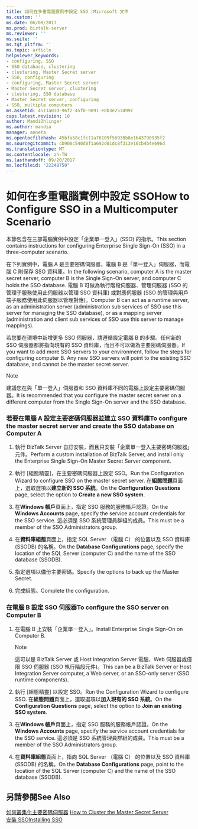 ```yaml
---
title: 如何在多重電腦實例中設定 SSO |Microsoft 文件
ms.custom: ''
ms.date: 06/08/2017
ms.prod: biztalk-server
ms.reviewer: ''
ms.suite: ''
ms.tgt_pltfrm: ''
ms.topic: article
helpviewer_keywords:
- configuring, SSO
- SSO database, clustering
- clustering, Master Secret server
- SSO, configuring
- configuring, Master Secret server
- Master Secret server, clustering
- clustering, SSO database
- Master Secret server, configuring
- SSO, multiple computers
ms.assetid: 4511a03d-96f2-45f0-9891-e8b3e253499c
caps.latest.revision: 10
author: MandiOhlinger
ms.author: mandia
manager: anneta
ms.openlocfilehash: 45bfa58c1fc11a76109f56938b8e1b43790935f2
ms.sourcegitcommit: cb908c540d8f1a692d01dc8f313e16cb4b4e696d
ms.translationtype: MT
ms.contentlocale: zh-TW
ms.lasthandoff: 09/20/2017
ms.locfileid: "22248750"
---
```

# <a name="how-to-configure-sso-in-a-multicomputer-scenario"></a><span data-ttu-id="afb78-102">如何在多重電腦實例中設定 SSO</span><span class="sxs-lookup"><span data-stu-id="afb78-102">How to Configure SSO in a Multicomputer Scenario</span></span>
<span data-ttu-id="afb78-103">本節包含在三部電腦實例中設定「企業單一登入」(SSO) 的指示。</span><span class="sxs-lookup"><span data-stu-id="afb78-103">This section contains instructions for configuring Enterprise Single Sign-On (SSO) in a three-computer scenario.</span></span>  
  
 <span data-ttu-id="afb78-104">在下列實例中，電腦 A 是主要密碼伺服器，電腦 B 是「單一登入」伺服器，而電腦 C 則保存 SSO 資料庫。</span><span class="sxs-lookup"><span data-stu-id="afb78-104">In the following scenario, computer A is the master secret server, computer B is the Single Sign-On server, and computer C holds the SSO database.</span></span> <span data-ttu-id="afb78-105">電腦 B 可做為執行階段伺服器、管理伺服器 (SSO 的管理子服務使用此伺服器以管理 SSO 資料庫) 或對應伺服器 (SSO 的管理與用戶端子服務使用此伺服器以管理對應)。</span><span class="sxs-lookup"><span data-stu-id="afb78-105">Computer B can act as a runtime server, as an administration server (administration sub services of SSO use this server for managing the SSO database), or as a mapping server (administration and client sub services of SSO use this server to manage mappings).</span></span>  
  
 <span data-ttu-id="afb78-106">若您要在環境中新增更多 SSO 伺服器，請遵循設定電腦 B 的步驟。任何新的 SSO 伺服器都將指向現有的 SSO 資料庫，而且不可以做為主要密碼伺服器。</span><span class="sxs-lookup"><span data-stu-id="afb78-106">If you want to add more SSO servers to your environment, follow the steps for configuring computer B. Any new SSO servers will point to the existing SSO database, and cannot be the master secret server.</span></span>  
  
> [!NOTE]
>  <span data-ttu-id="afb78-107">建議您在與「單一登入」伺服器和 SSO 資料庫不同的電腦上設定主要密碼伺服器。</span><span class="sxs-lookup"><span data-stu-id="afb78-107">It is recommended that you configure the master secret server on a different computer from the Single Sign-On server and the SSO database.</span></span>  
  
### <a name="to-configure-the-master-secret-server-and-create-the-sso-database-on-computer-a"></a><span data-ttu-id="afb78-108">若要在電腦 A 設定主要密碼伺服器並建立 SSO 資料庫</span><span class="sxs-lookup"><span data-stu-id="afb78-108">To configure the master secret server and create the SSO database on Computer A</span></span>  
  
1.  <span data-ttu-id="afb78-109">執行 BizTalk Server 自訂安裝，而且只安裝「企業單一登入主要密碼伺服器」元件。</span><span class="sxs-lookup"><span data-stu-id="afb78-109">Perform a custom installation of BizTalk Server, and install only the Enterprise Single Sign-On Master Secret Server component.</span></span>  
  
2.  <span data-ttu-id="afb78-110">執行 [組態精靈]，在主要密碼伺服器上設定 SSO。</span><span class="sxs-lookup"><span data-stu-id="afb78-110">Run the Configuration Wizard to configure SSO on the master secret server.</span></span> <span data-ttu-id="afb78-111">在**組態問題**頁面上，選取選項以**建立新的 SSO 系統**。</span><span class="sxs-lookup"><span data-stu-id="afb78-111">On the **Configuration Questions** page, select the option to **Create a new SSO system**.</span></span>  
  
3.  <span data-ttu-id="afb78-112">在**Windows 帳戶**頁面上，指定 SSO 服務的服務帳戶認證。</span><span class="sxs-lookup"><span data-stu-id="afb78-112">On the **Windows Accounts** page, specify the service account credentials for the SSO service.</span></span> <span data-ttu-id="afb78-113">這必須是 SSO 系統管理員群組的成員。</span><span class="sxs-lookup"><span data-stu-id="afb78-113">This must be a member of the SSO Administrators group.</span></span>  
  
4.  <span data-ttu-id="afb78-114">在**資料庫組態**頁面上，指定 SQL Server （電腦 C） 的位置以及 SSO 資料庫 (SSODB) 的名稱。</span><span class="sxs-lookup"><span data-stu-id="afb78-114">On the **Database Configurations** page, specify the location of the SQL Server (computer C) and the name of the SSO database (SSODB).</span></span>  
  
5.  <span data-ttu-id="afb78-115">指定選項以備份主要密碼。</span><span class="sxs-lookup"><span data-stu-id="afb78-115">Specify the options to back up the Master Secret.</span></span>  
  
6.  <span data-ttu-id="afb78-116">完成組態。</span><span class="sxs-lookup"><span data-stu-id="afb78-116">Complete the configuration.</span></span>  
  
### <a name="to-configure-the-sso-server-on-computer-b"></a><span data-ttu-id="afb78-117">在電腦 B 設定 SSO 伺服器</span><span class="sxs-lookup"><span data-stu-id="afb78-117">To configure the SSO server on Computer B</span></span>  
  
1.  <span data-ttu-id="afb78-118">在電腦 B 上安裝「企業單一登入」。</span><span class="sxs-lookup"><span data-stu-id="afb78-118">Install Enterprise Single Sign-On on Computer B.</span></span>  
  
    > [!NOTE]
    >  <span data-ttu-id="afb78-119">這可以是 BizTalk Server 或 Host Integration Server 電腦、Web 伺服器或僅限 SSO 伺服器 (SSO 執行階段元件)。</span><span class="sxs-lookup"><span data-stu-id="afb78-119">This can be a BizTalk Server or Host Integration Server computer, a Web server, or an SSO-only server (SSO runtime components).</span></span>  
  
2.  <span data-ttu-id="afb78-120">執行 [組態精靈] 以設定 SSO。</span><span class="sxs-lookup"><span data-stu-id="afb78-120">Run the Configuration Wizard to configure SSO.</span></span> <span data-ttu-id="afb78-121">在**組態問題**頁面上，選取選項以**加入現有的 SSO 系統**。</span><span class="sxs-lookup"><span data-stu-id="afb78-121">On the **Configuration Questions** page, select the option to **Join an existing SSO system**.</span></span>  
  
3.  <span data-ttu-id="afb78-122">在**Windows 帳戶**頁面上，指定 SSO 服務的服務帳戶認證。</span><span class="sxs-lookup"><span data-stu-id="afb78-122">On the **Windows Accounts** page, specify the service account credentials for the SSO service.</span></span> <span data-ttu-id="afb78-123">這必須是 SSO 系統管理員群組的成員。</span><span class="sxs-lookup"><span data-stu-id="afb78-123">This must be a member of the SSO Administrators group.</span></span>  
  
4.  <span data-ttu-id="afb78-124">在**資料庫組態**頁面上，指向 SQL Server （電腦 C） 的位置以及 SSO 資料庫 (SSODB) 的名稱。</span><span class="sxs-lookup"><span data-stu-id="afb78-124">On the **Database Configurations** page, point to the location of the SQL Server (computer C) and the name of the SSO database (SSODB).</span></span>  
  
## <a name="see-also"></a><span data-ttu-id="afb78-125">另請參閱</span><span class="sxs-lookup"><span data-stu-id="afb78-125">See Also</span></span>  
 <span data-ttu-id="afb78-126">[如何叢集化主要密碼伺服器](../core/how-to-cluster-the-master-secret-server1.md) </span><span class="sxs-lookup"><span data-stu-id="afb78-126">[How to Cluster the Master Secret Server](../core/how-to-cluster-the-master-secret-server1.md) </span></span>  
 [<span data-ttu-id="afb78-127">安裝 SSO</span><span class="sxs-lookup"><span data-stu-id="afb78-127">Installing SSO</span></span>](../core/installing-sso.md)